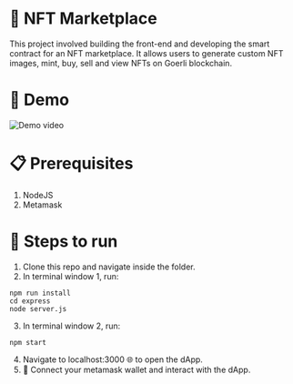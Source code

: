 # 🎨 NFT Marketplace
This project involved building the front-end and developing the smart contract for an NFT marketplace. It allows users to generate custom NFT images, mint, buy, sell and view NFTs on Goerli blockchain.

# 🎥 Demo
<!-- Check out this demo video to see the project in action!
<iframe width="700" height="450" src="https://www.youtube.com/embed/TucyCcSOrck" title="NFT Demo" frameborder="0" allow="accelerometer; autoplay; clipboard-write; encrypted-media; gyroscope; picture-in-picture; web-share" allowfullscreen></iframe> -->
![Demo video](https://www.youtube.com/watch?v=TucyCcSOrck)

# 📋 Prerequisites
1. NodeJS
2. Metamask

# 🚀 Steps to run
1. Clone this repo and navigate inside the folder.
2. In terminal window 1, run:

```
npm run install
cd express
node server.js
```

3. In terminal window 2, run:

```
npm start
```

4. Navigate to localhost:3000 🌐 to open the dApp.
5. 🤝 Connect your metamask wallet and interact with the dApp.